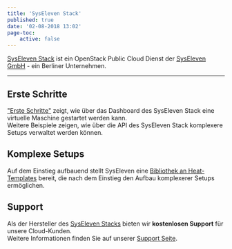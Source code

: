 ```yaml
---
title: 'SysEleven Stack'
published: true
date: '02-08-2018 13:02'
page-toc:
    active: false
---
```


[SysEleven Stack](https://www.syseleven.de/produkte-services/syseleven-stack/) ist ein OpenStack Public Cloud Dienst der [SysEleven GmbH](https://www.syseleven.de/) - ein Berliner Unternehmen.

---

## Erste Schritte

["Erste Schritte"](/syseleven-stack/03.Tutorials/02.firststeps/docs.en.md) zeigt, wie über das Dashboard des SysEleven Stack eine virtuelle Maschine gestartet werden kann.  
Weitere Beispiele zeigen, wie über die API des SysEleven Stack komplexere Setups verwaltet werden können.

## Komplexe Setups

Auf dem Einstieg aufbauend stellt SysEleven eine [Bibliothek an Heat-Templates](https://github.com/syseleven/heat-examples) bereit, die nach dem Einstieg den Aufbau komplexerer Setups ermöglichen.

## Support

Als der Hersteller des [SysEleven Stacks](https://dashboard.cloud.syseleven.net/) bieten wir **kostenlosen Support** für unsere Cloud-Kunden.  
Weitere Informationen finden Sie auf unserer [Support Seite](../04.Support/docs.de.md).
